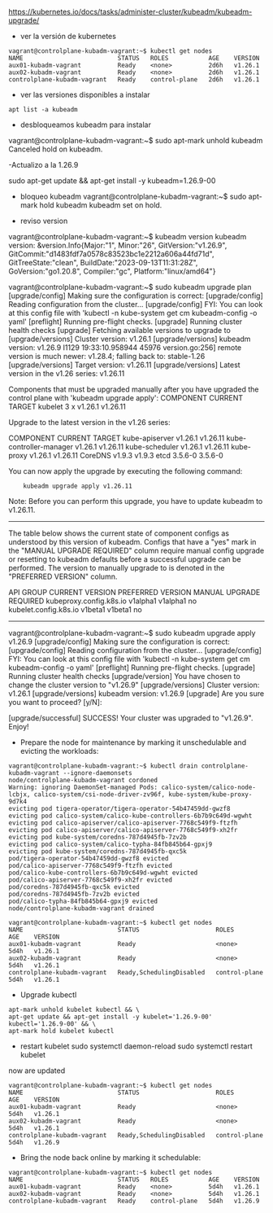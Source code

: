 
 https://kubernetes.io/docs/tasks/administer-cluster/kubeadm/kubeadm-upgrade/
 
- ver la versión de kubernetes

```shell
vagrant@controlplane-kubadm-vagrant:~$ kubectl get nodes
NAME                          STATUS   ROLES           AGE    VERSION
aux01-kubadm-vagrant          Ready    <none>          2d6h   v1.26.1
aux02-kubadm-vagrant          Ready    <none>          2d6h   v1.26.1
controlplane-kubadm-vagrant   Ready    control-plane   2d6h   v1.26.1
```

- ver las versiones disponibles a instalar

```shell
apt list -a kubeadm
```

- desbloqueamos kubeadm para instalar

vagrant@controlplane-kubadm-vagrant:~$ sudo apt-mark unhold kubeadm
Canceled hold on kubeadm.


-Actualizo a la 1.26.9

sudo apt-get update && apt-get install -y kubeadm=1.26.9-00


- bloqueo kubeadm
vagrant@controlplane-kubadm-vagrant:~$ sudo apt-mark hold kubeadm
kubeadm set on hold.

- reviso version

vagrant@controlplane-kubadm-vagrant:~$ kubeadm version
kubeadm version: &version.Info{Major:"1", Minor:"26", GitVersion:"v1.26.9", GitCommit:"d1483fdf7a0578c83523bc1e2212a606a44fd71d", GitTreeState:"clean", BuildDate:"2023-09-13T11:31:28Z", GoVersion:"go1.20.8", Compiler:"gc", Platform:"linux/amd64"}


vagrant@controlplane-kubadm-vagrant:~$ sudo kubeadm upgrade plan
[upgrade/config] Making sure the configuration is correct:
[upgrade/config] Reading configuration from the cluster...
[upgrade/config] FYI: You can look at this config file with 'kubectl -n kube-system get cm kubeadm-config -o yaml'
[preflight] Running pre-flight checks.
[upgrade] Running cluster health checks
[upgrade] Fetching available versions to upgrade to
[upgrade/versions] Cluster version: v1.26.1
[upgrade/versions] kubeadm version: v1.26.9
I1129 19:33:10.958944   45976 version.go:256] remote version is much newer: v1.28.4; falling back to: stable-1.26
[upgrade/versions] Target version: v1.26.11
[upgrade/versions] Latest version in the v1.26 series: v1.26.11

Components that must be upgraded manually after you have upgraded the control plane with 'kubeadm upgrade apply':
COMPONENT   CURRENT       TARGET
kubelet     3 x v1.26.1   v1.26.11

Upgrade to the latest version in the v1.26 series:

COMPONENT                 CURRENT   TARGET
kube-apiserver            v1.26.1   v1.26.11
kube-controller-manager   v1.26.1   v1.26.11
kube-scheduler            v1.26.1   v1.26.11
kube-proxy                v1.26.1   v1.26.11
CoreDNS                   v1.9.3    v1.9.3
etcd                      3.5.6-0   3.5.6-0

You can now apply the upgrade by executing the following command:

        kubeadm upgrade apply v1.26.11

Note: Before you can perform this upgrade, you have to update kubeadm to v1.26.11.

_____________________________________________________________________


The table below shows the current state of component configs as understood by this version of kubeadm.
Configs that have a "yes" mark in the "MANUAL UPGRADE REQUIRED" column require manual config upgrade or
resetting to kubeadm defaults before a successful upgrade can be performed. The version to manually
upgrade to is denoted in the "PREFERRED VERSION" column.

API GROUP                 CURRENT VERSION   PREFERRED VERSION   MANUAL UPGRADE REQUIRED
kubeproxy.config.k8s.io   v1alpha1          v1alpha1            no
kubelet.config.k8s.io     v1beta1           v1beta1             no
_____________________________________________________________________



vagrant@controlplane-kubadm-vagrant:~$ sudo kubeadm upgrade apply v1.26.9
[upgrade/config] Making sure the configuration is correct:
[upgrade/config] Reading configuration from the cluster...
[upgrade/config] FYI: You can look at this config file with 'kubectl -n kube-system get cm kubeadm-config -o yaml'
[preflight] Running pre-flight checks.
[upgrade] Running cluster health checks
[upgrade/version] You have chosen to change the cluster version to "v1.26.9"
[upgrade/versions] Cluster version: v1.26.1
[upgrade/versions] kubeadm version: v1.26.9
[upgrade] Are you sure you want to proceed? [y/N]: 


[upgrade/successful] SUCCESS! Your cluster was upgraded to "v1.26.9". Enjoy!

- Prepare the node for maintenance by marking it unschedulable and evicting the workloads:

```shell
vagrant@controlplane-kubadm-vagrant:~$ kubectl drain controlplane-kubadm-vagrant --ignore-daemonsets
node/controlplane-kubadm-vagrant cordoned
Warning: ignoring DaemonSet-managed Pods: calico-system/calico-node-lcbjx, calico-system/csi-node-driver-zv96f, kube-system/kube-proxy-9d7k4
evicting pod tigera-operator/tigera-operator-54b47459dd-gwzf8
evicting pod calico-system/calico-kube-controllers-6b7b9c649d-wgwht
evicting pod calico-apiserver/calico-apiserver-7768c549f9-ftzfh
evicting pod calico-apiserver/calico-apiserver-7768c549f9-xh2fr
evicting pod kube-system/coredns-787d4945fb-7zv2b
evicting pod calico-system/calico-typha-84fb845b64-gpxj9
evicting pod kube-system/coredns-787d4945fb-qxc5k
pod/tigera-operator-54b47459dd-gwzf8 evicted
pod/calico-apiserver-7768c549f9-ftzfh evicted
pod/calico-kube-controllers-6b7b9c649d-wgwht evicted
pod/calico-apiserver-7768c549f9-xh2fr evicted
pod/coredns-787d4945fb-qxc5k evicted
pod/coredns-787d4945fb-7zv2b evicted
pod/calico-typha-84fb845b64-gpxj9 evicted
node/controlplane-kubadm-vagrant drained

vagrant@controlplane-kubadm-vagrant:~$ kubectl get nodes
NAME                          STATUS                     ROLES           AGE    VERSION
aux01-kubadm-vagrant          Ready                      <none>          5d4h   v1.26.1
aux02-kubadm-vagrant          Ready                      <none>          5d4h   v1.26.1
controlplane-kubadm-vagrant   Ready,SchedulingDisabled   control-plane   5d4h   v1.26.1
```

- Upgrade kubectl

```shell
apt-mark unhold kubelet kubectl && \
apt-get update && apt-get install -y kubelet='1.26.9-00' kubectl='1.26.9-00' && \
apt-mark hold kubelet kubectl
```

- restart kubelet
sudo systemctl daemon-reload
sudo systemctl restart kubelet

now are updated

```shell
vagrant@controlplane-kubadm-vagrant:~$ kubectl get nodes
NAME                          STATUS                     ROLES           AGE    VERSION
aux01-kubadm-vagrant          Ready                      <none>          5d4h   v1.26.1
aux02-kubadm-vagrant          Ready                      <none>          5d4h   v1.26.1
controlplane-kubadm-vagrant   Ready,SchedulingDisabled   control-plane   5d4h   v1.26.9
```
- Bring the node back online by marking it schedulable:

```shell
vagrant@controlplane-kubadm-vagrant:~$ kubectl get nodes
NAME                          STATUS   ROLES           AGE    VERSION
aux01-kubadm-vagrant          Ready    <none>          5d4h   v1.26.1
aux02-kubadm-vagrant          Ready    <none>          5d4h   v1.26.1
controlplane-kubadm-vagrant   Ready    control-plane   5d4h   v1.26.9
```